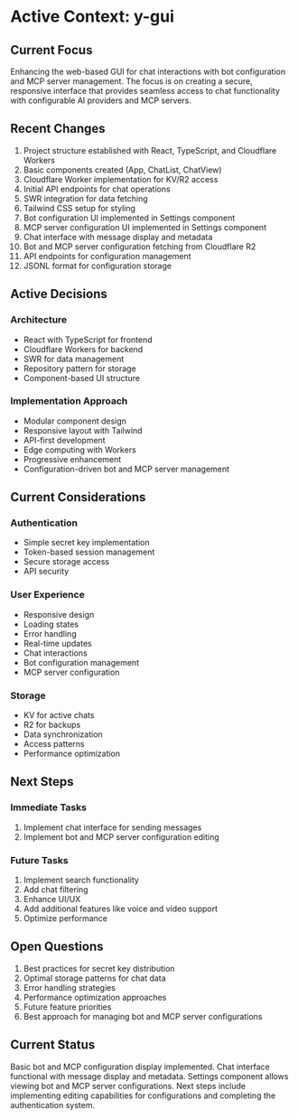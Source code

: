 # Active Context: y-gui

## Current Focus
Enhancing the web-based GUI for chat interactions with bot configuration and MCP server management. The focus is on creating a secure, responsive interface that provides seamless access to chat functionality with configurable AI providers and MCP servers.

## Recent Changes
1. Project structure established with React, TypeScript, and Cloudflare Workers
2. Basic components created (App, ChatList, ChatView)
3. Cloudflare Worker implementation for KV/R2 access
4. Initial API endpoints for chat operations
5. SWR integration for data fetching
6. Tailwind CSS setup for styling
7. Bot configuration UI implemented in Settings component
8. MCP server configuration UI implemented in Settings component
9. Chat interface with message display and metadata
10. Bot and MCP server configuration fetching from Cloudflare R2
11. API endpoints for configuration management
12. JSONL format for configuration storage

## Active Decisions

### Architecture
- React with TypeScript for frontend
- Cloudflare Workers for backend
- SWR for data management
- Repository pattern for storage
- Component-based UI structure

### Implementation Approach
- Modular component design
- Responsive layout with Tailwind
- API-first development
- Edge computing with Workers
- Progressive enhancement
- Configuration-driven bot and MCP server management

## Current Considerations

### Authentication
- Simple secret key implementation
- Token-based session management
- Secure storage access
- API security

### User Experience
- Responsive design
- Loading states
- Error handling
- Real-time updates
- Chat interactions
- Bot configuration management
- MCP server configuration

### Storage
- KV for active chats
- R2 for backups
- Data synchronization
- Access patterns
- Performance optimization

## Next Steps

### Immediate Tasks
1. Implement chat interface for sending messages
2. Implement bot and MCP server configuration editing

### Future Tasks
1. Implement search functionality
2. Add chat filtering
3. Enhance UI/UX
4. Add additional features like voice and video support
5. Optimize performance

## Open Questions
1. Best practices for secret key distribution
2. Optimal storage patterns for chat data
3. Error handling strategies
4. Performance optimization approaches
5. Future feature priorities
6. Best approach for managing bot and MCP server configurations

## Current Status
Basic bot and MCP configuration display implemented. Chat interface functional with message display and metadata. Settings component allows viewing bot and MCP server configurations. Next steps include implementing editing capabilities for configurations and completing the authentication system.
